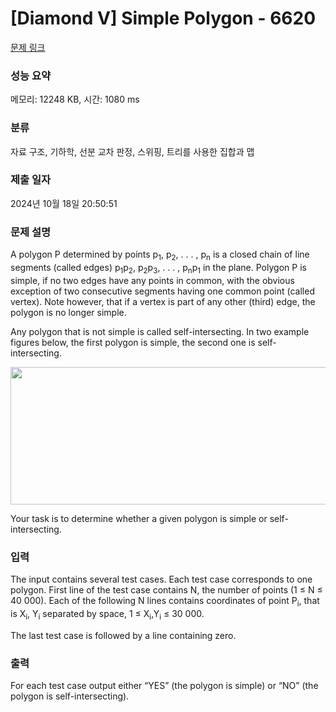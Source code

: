 # [Diamond V] Simple Polygon - 6620 

[문제 링크](https://www.acmicpc.net/problem/6620) 

### 성능 요약

메모리: 12248 KB, 시간: 1080 ms

### 분류

자료 구조, 기하학, 선분 교차 판정, 스위핑, 트리를 사용한 집합과 맵

### 제출 일자

2024년 10월 18일 20:50:51

### 문제 설명

<p>A polygon P determined by points p<sub>1</sub>, p<sub>2</sub>, . . . , p<sub>n</sub> is a closed chain of line segments (called edges) p<sub>1</sub>p<sub>2</sub>, p<sub>2</sub>p<sub>3</sub>, . . . , p<sub>n</sub>p<sub>1</sub> in the plane. Polygon P is simple, if no two edges have any points in common, with the obvious exception of two consecutive segments having one common point (called vertex). Note however, that if a vertex is part of any other (third) edge, the polygon is no longer simple.</p>

<p>Any polygon that is not simple is called self-intersecting. In two example figures below, the first polygon is simple, the second one is self-intersecting.</p>

<p style="text-align: center;"><img alt="" src="https://www.acmicpc.net/upload/images2/simplepoly.png" style="height:220px; width:571px"></p>

<p>Your task is to determine whether a given polygon is simple or self-intersecting.</p>

### 입력 

 <p>The input contains several test cases. Each test case corresponds to one polygon. First line of the test case contains N, the number of points (1 ≤ N ≤ 40 000). Each of the following N lines contains coordinates of point P<sub>i</sub>, that is X<sub>i</sub>, Y<sub>i</sub> separated by space, 1 ≤ X<sub>i</sub>,Y<sub>i</sub> ≤ 30 000.</p>

<p>The last test case is followed by a line containing zero.</p>

### 출력 

 <p>For each test case output either “YES” (the polygon is simple) or “NO” (the polygon is self-intersecting).</p>

